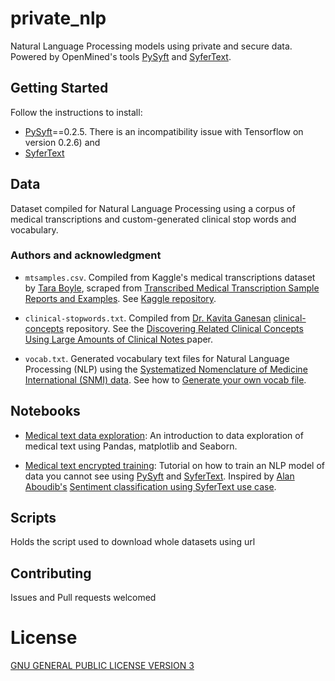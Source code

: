 # private_nlp
Natural Language Processing models using private and secure data. Powered by OpenMined's tools [PySyft](https://github.com/OpenMined/PySyft) and [SyferText](https://github.com/OpenMined/SyferText).

## Getting Started
Follow the instructions to install:
- [PySyft](https://github.com/OpenMined/PySyft)==0.2.5. There is an incompatibility issue with Tensorflow on version 0.2.6) and
- [SyferText](https://github.com/OpenMined/SyferText)

## Data
Dataset compiled for Natural Language Processing using a corpus of medical transcriptions and custom-generated clinical stop words and vocabulary.

### Authors and acknowledgment
- `mtsamples.csv`. Compiled from Kaggle's medical transcriptions dataset by [Tara Boyle](https://github.com/terrah27), scraped from [Transcribed Medical Transcription Sample Reports and Examples](https://www.mtsamples.com/). See [Kaggle repository](https://www.kaggle.com/tboyle10/medicaltranscriptions#mtsamples.csv).

- `clinical-stopwords.txt`. Compiled from [Dr. Kavita Ganesan](https://github.com/kavgan) [clinical-concepts](https://github.com/kavgan/clinical-concepts) repository. See the [Discovering Related Clinical Concepts Using Large Amounts of Clinical Notes
](https://www.ncbi.nlm.nih.gov/pmc/articles/PMC5015701/) paper.

- `vocab.txt`. Generated vocabulary text files for Natural Language Processing (NLP) using the [Systematized Nomenclature of Medicine International (SNMI) data](https://bioportal.bioontology.org/ontologies/SNMI). See how to [Generate your own vocab file](https://github.com/socd06/snmi_vocab/blob/master/notebooks/snmi_vocab.ipynb).

## Notebooks
- [Medical text data exploration](https://github.com/socd06/private_nlp/blob/master/notebooks/medical-text-data-exploration.ipynb): An introduction to data exploration of medical text using Pandas, matplotlib and Seaborn.

- [Medical text encrypted training](https://github.com/socd06/private_nlp/blob/master/notebooks/medical-text-encrypted-training.ipynb): Tutorial on how to train an NLP model of data you cannot see using [PySyft](https://github.com/OpenMined/PySyft) and [SyferText](https://github.com/OpenMined/SyferText). Inspired by [Alan Aboudib's](https://twitter.com/alan_aboudib) [Sentiment classification using SyferText use case](https://github.com/OpenMined/SyferText/blob/master/tutorials/usecases/UC01%20-%20Sentiment%20Classifier%20-%20Private%20Datasets%20-%20(Secure%20Training).ipynb).

## Scripts
Holds the script used to download whole datasets using url

## Contributing
Issues and Pull requests welcomed

# License
[GNU GENERAL PUBLIC LICENSE VERSION 3](https://github.com/socd06/medical-nlp/blob/master/LICENSE)
